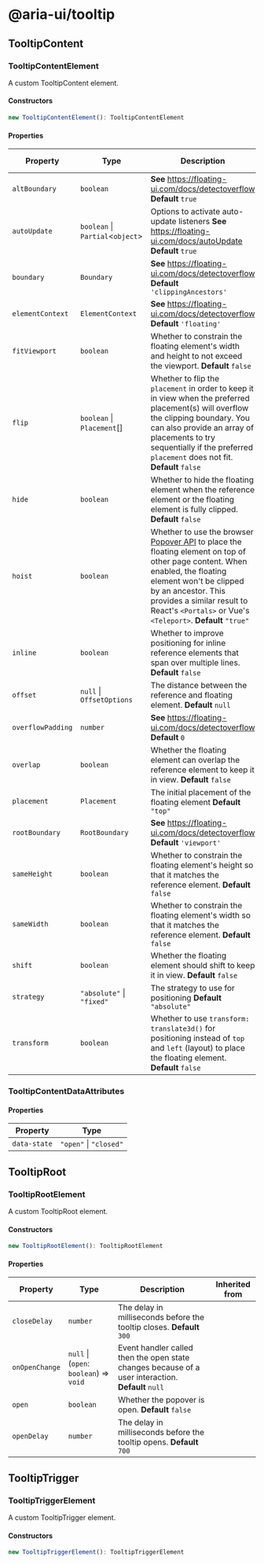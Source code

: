 # @aria-ui/tooltip

## TooltipContent

### TooltipContentElement

A custom TooltipContent element.

#### Constructors

```ts
new TooltipContentElement(): TooltipContentElement
```

#### Properties

| Property | Type | Description | Inherited from |
| --- | --- | --- | --- |
| `altBoundary` | `boolean` | **See** https://floating-ui.com/docs/detectoverflow **Default** `true` |  |
| `autoUpdate` | `boolean` \| `Partial`\<`object`\> | Options to activate auto-update listeners **See** https://floating-ui.com/docs/autoUpdate **Default** `true` |  |
| `boundary` | `Boundary` | **See** https://floating-ui.com/docs/detectoverflow **Default** `'clippingAncestors'` |  |
| `elementContext` | `ElementContext` | **See** https://floating-ui.com/docs/detectoverflow **Default** `'floating'` |  |
| `fitViewport` | `boolean` | Whether to constrain the floating element's width and height to not exceed the viewport. **Default** `false` |  |
| `flip` | `boolean` \| `Placement`[] | Whether to flip the `placement` in order to keep it in view when the preferred placement(s) will overflow the clipping boundary. You can also provide an array of placements to try sequentially if the preferred `placement` does not fit. **Default** `false` |  |
| `hide` | `boolean` | Whether to hide the floating element when the reference element or the floating element is fully clipped. **Default** `false` |  |
| `hoist` | `boolean` | Whether to use the browser [Popover API](https://developer.mozilla.org/en-US/docs/Web/API/Popover_API) to place the floating element on top of other page content. When enabled, the floating element won't be clipped by an ancestor. This provides a similar result to React's `<Portals>` or Vue's `<Teleport>`. **Default** `"true"` |  |
| `inline` | `boolean` | Whether to improve positioning for inline reference elements that span over multiple lines. **Default** `false` |  |
| `offset` | `null` \| `OffsetOptions` | The distance between the reference and floating element. **Default** `null` |  |
| `overflowPadding` | `number` | **See** https://floating-ui.com/docs/detectoverflow **Default** `0` |  |
| `overlap` | `boolean` | Whether the floating element can overlap the reference element to keep it in view. **Default** `false` |  |
| `placement` | `Placement` | The initial placement of the floating element **Default** `"top"` |  |
| `rootBoundary` | `RootBoundary` | **See** https://floating-ui.com/docs/detectoverflow **Default** `'viewport'` |  |
| `sameHeight` | `boolean` | Whether to constrain the floating element's height so that it matches the reference element. **Default** `false` |  |
| `sameWidth` | `boolean` | Whether to constrain the floating element's width so that it matches the reference element. **Default** `false` |  |
| `shift` | `boolean` | Whether the floating element should shift to keep it in view. **Default** `false` |  |
| `strategy` | `"absolute"` \| `"fixed"` | The strategy to use for positioning **Default** `"absolute"` |  |
| `transform` | `boolean` | Whether to use `transform: translate3d()` for positioning instead of `top` and `left` (layout) to place the floating element. **Default** `false` |  |

### TooltipContentDataAttributes

#### Properties

| Property     | Type                   |
| ------------ | ---------------------- |
| `data-state` | `"open"` \| `"closed"` |

## TooltipRoot

### TooltipRootElement

A custom TooltipRoot element.

#### Constructors

```ts
new TooltipRootElement(): TooltipRootElement
```

#### Properties

| Property | Type | Description | Inherited from |
| --- | --- | --- | --- |
| `closeDelay` | `number` | The delay in milliseconds before the tooltip closes. **Default** `300` |  |
| `onOpenChange` | `null` \| (`open`: `boolean`) => `void` | Event handler called then the open state changes because of a user interaction. **Default** `null` |  |
| `open` | `boolean` | Whether the popover is open. **Default** `false` |  |
| `openDelay` | `number` | The delay in milliseconds before the tooltip opens. **Default** `700` |  |

## TooltipTrigger

### TooltipTriggerElement

A custom TooltipTrigger element.

#### Constructors

```ts
new TooltipTriggerElement(): TooltipTriggerElement
```
